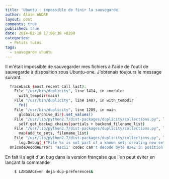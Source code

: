 ```yaml
---
title: 'Ubuntu : impossible de finir la sauvegarde'
author: Alain ANDRE
layout: post
comments: true
published: true
date: 2014-02-18 17:06:36 +0200
categories:
  - Petits tutos
tags:
  - sauvegarde ubuntu
---
```

Il m'était impossible de sauvegarder mes fichiers à l'aide de l'outil de sauvegarde à disposition sous Ubuntu-one. J'obtenais toujours le message suivant.
```bash
  Traceback (most recent call last):
    File "/usr/bin/duplicity", line 1414, in <module>
      with_tempdir(main)
    File "/usr/bin/duplicity", line 1407, in with_tempdir
      fn()
    File "/usr/bin/duplicity", line 1289, in main
      globals.archive_dir).set_values()
    File "/usr/lib/python2.7/dist-packages/duplicity/collections.py", line 693, in set_values
      self.get_backup_chains(partials + backend_filename_list)
    File "/usr/lib/python2.7/dist-packages/duplicity/collections.py", line 816, in get_backup_chains
      map(add_to_sets, filename_list)
    File "/usr/lib/python2.7/dist-packages/duplicity/collections.py", line 810, in add_to_sets
      log.Debug(_("File %s is not part of a known set; creating new set") % (filename,))
  UnicodeDecodeError: 'ascii' codec can't decode byte 0xe2 in position 23: ordinal not in range(128)
```

En fait il s'agit d'un bug dans la version française que l'on peut éviter en lançant la commande
```bash
    $ LANGUAGE=en deja-dup-preferences&
```
